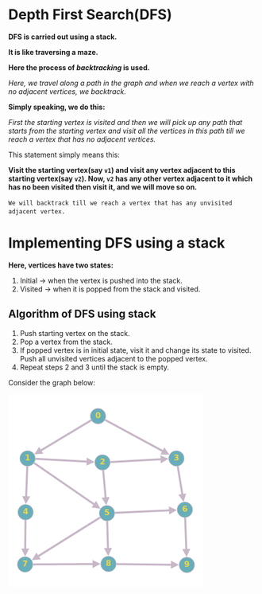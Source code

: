 # Depth First Search(DFS)

**DFS is carried out using a stack.**

**It is like traversing a maze.**

**Here the process of _backtracking_ is used.**

_Here, we travel along a path in the graph and when we reach a vertex with no adjacent vertices, we backtrack._


**Simply speaking, we do this:**

_First the starting vertex is visited and then we will pick up any path that starts from the starting vertex and visit all the vertices in this path till we reach a vertex that has no adjacent vertices._

This statement simply means this:

**Visit the starting vertex(say `v1`) and visit any vertex adjacent to this starting vertex(say `v2`). Now, `v2` has any other vertex adjacent to it which has no been visited then visit it, and we will move so on.**

`We will backtrack till we reach a vertex that has any unvisited adjacent vertex.`


# Implementing DFS using a stack

**Here, vertices have two states:**
1. Initial -> when the vertex is pushed into the stack.
2. Visited -> when it is popped from the stack and visited.

## Algorithm of DFS using stack

1. Push starting vertex on the stack.
2. Pop a vertex from the stack.
3. If popped vertex is in initial state, visit it and change its state to visited. Push all unvisited vertices adjacent to the popped vertex.
4. Repeat steps 2 and 3 until the stack is empty.

Consider the graph below:

![alt text](https://github.com/C0DER11101/DSA_revisit/blob/master/DSAcpp/Algorithms/Graphs/DFSDiagraph.png)
